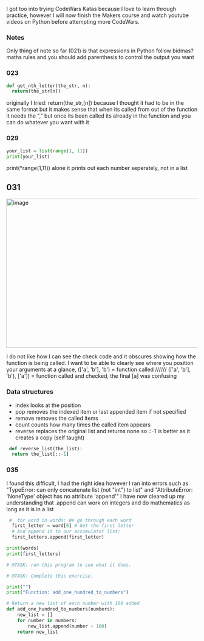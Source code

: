 I got too into trying CodeWars Katas because I love to learn through practice, however I will now finish the Makers course and watch youtube videos on Python before attempting more CodeWars.

### Notes
Only thing of note so far (021) is that expressions in Python follow bidmas? maths rules and you should add parenthesis to control the output you want

### 023
```Python
def get_nth_letter(the_str, n):
  return(the_str[n])
```
originally I tried: return(the_str,[n])   because I thought it had to be in the same format but it makes sense that when its called from out of the function it needs the ","
but once its been called its already in the function and you can do whatever you want with it 

### 029
```Python
your_list = list(range(1, 11))
print(your_list)
```
print(*range(1,11)) alone it prints out each number seperately, not in a list

## 031
<img width="825" height="392" alt="image" src="https://github.com/user-attachments/assets/0440cfb2-f0d0-4fca-acfc-cd444a63e02e" />

I do not like how I can see the check code and it obscures showing how the function is being called. I want to be able to clearly see where you position your arguments at a glance, (['a', 'b'], 'b') = function called //////
(['a', 'b'], 'b'), ['a'])  = function called and checked,  the final [a] was confusing

### Data structures
- index looks at the position
- pop removes the indexed item or last appended item if not specified
- remove removes the called items
- count counts how many times the called item appears
- reverse replaces the original list and returns none so ::-1 is better as it creates a copy (self taught)
```Python
 def reverse_list(the_list):
  return the_list[::-1]
```
### 035
I found this difficult, I had the right idea however I  ran into errors such as "TypeError: can only concatenate list (not "int") to list" and "AttributeError: 'NoneType' object has no attribute 'append'"
I have now cleared up my understanding that .append can work on integers and do mathematics as long as it is in a list
```Python
 #  for word in words: We go through each word
  first_letter = word[0] # Get the first letter
  # And append it to our accumulator list:
  first_letters.append(first_letter)

print(words)
print(first_letters)

# @TASK: run this program to see what it does.

# @TASK: Complete this exercise.

print("")
print("Function: add_one_hundred_to_numbers")

# Return a new list of each number with 100 added
def add_one_hundred_to_numbers(numbers):
    new_list = [] 
    for number in numbers:
        new_list.append(number + 100) 
    return new_list 
```
